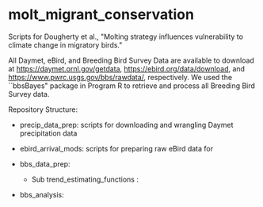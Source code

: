 # molt_migrant_conservation

Scripts for Dougherty et al., "Molting strategy influences vulnerability to climate change in migratory birds."

All Daymet, eBird, and Breeding Bird Survey Data are available to download at https://daymet.ornl.gov/getdata, https://ebird.org/data/download, and https://www.pwrc.usgs.gov/bbs/rawdata/, respectively. We used the ``bbsBayes" package in Program R to retrieve and process all Breeding Bird Survey data.

Repository Structure:

* precip_data_prep: scripts for downloading and wrangling Daymet precipitation data
  
* ebird_arrival_mods: scripts for preparing raw eBird data for
  
* bbs_data_prep:
  * Sub trend_estimating_functions : 

* bbs_analysis:


